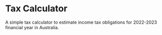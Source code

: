 # Tax Calculator
A simple tax calculator to estimate income tax obligations for 2022-2023 financial year in Australia.
